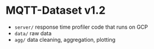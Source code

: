 # MQTT-Dataset v1.2

- `server/` response time profiler code that runs on GCP
- `data/` raw data
- `agg/` data cleaning, aggregation, plotting
